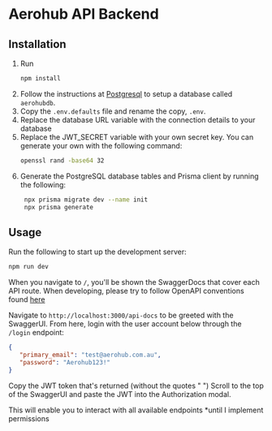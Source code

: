 # Aerohub API Backend

## Installation
1. Run
   ```bash
   npm install
   ```
2. Follow the instructions at [Postgresql](https://www.postgresql.org/docs/16/index.html) to setup a database called `aerohubdb`.
3. Copy the `.env.defaults` file and rename the copy, `.env`.
4. Replace the database URL variable with the connection details to your database
5. Replace the JWT_SECRET variable with your own secret key.
   You can generate your own with the following command:
   ```bash
   openssl rand -base64 32
   ```
6. Generate the PostgreSQL database tables and Prisma client by running the following:
   ```bash
    npx prisma migrate dev --name init
    npx prisma generate
    ```

## Usage
Run the following to start up the development server:
```bash
npm run dev
```
When you navigate to `/`, you'll be shown the SwaggerDocs that cover each API route.
When developing, please try to follow OpenAPI conventions found [here](https://swagger.io/specification/)

Navigate to `http://localhost:3000/api-docs` to be greeted with the SwaggerUI.
From here, login with the user account below through the `/login` endpoint:
   ```json
   {
      "primary_email": "test@aerohub.com.au",
      "password": "Aerohub123!"
   }
   ```
Copy the JWT token that's returned (without the quotes " ")
Scroll to the top of the SwaggerUI and paste the JWT into the Authorization modal.

This will enable you to interact with all available endpoints *until I implement permissions
